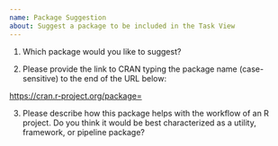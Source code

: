 ```yaml
---
name: Package Suggestion
about: Suggest a package to be included in the Task View
---
```


1. Which package would you like to suggest?



2. Please provide the link to CRAN typing the package name (case-sensitive) to
the end of the URL below:

https://cran.r-project.org/package=

3. Please describe how this package helps with the workflow of an R project. Do
you think it would be best characterized as a utility, framework, or pipeline
package?

